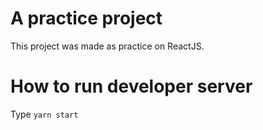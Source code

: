 # A practice project

This project was made as practice on ReactJS.

# How to run developer server

Type `yarn start`
